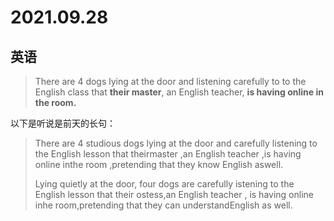 # 2021.09.28

## 英语

> There are 4 dogs lying at the door and listening carefully to to the English class that **their master**, an English teacher, **is having online in the room.**

以下是听说是前天的长句：

> There are 4 studious dogs lying at the door and carefully listening to the English lesson that theirmaster ,an English teacher ,is having online inthe room ,pretending that they know English aswell.
>
> Lying quietly at the door, four dogs are carefully istening to the English lesson that their ostess,an English teacher , is having online inhe room,pretending that they can understandEnglish as well.



